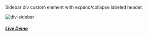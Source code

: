 Sidebar div custom element with expand/collapse labeled header.

![div-sidebar](https://arodic.github.com/div-sidebar/preview.png "div-sidebar")

##### [Live Demo](http://arodic.github.com/div-sidebar/)